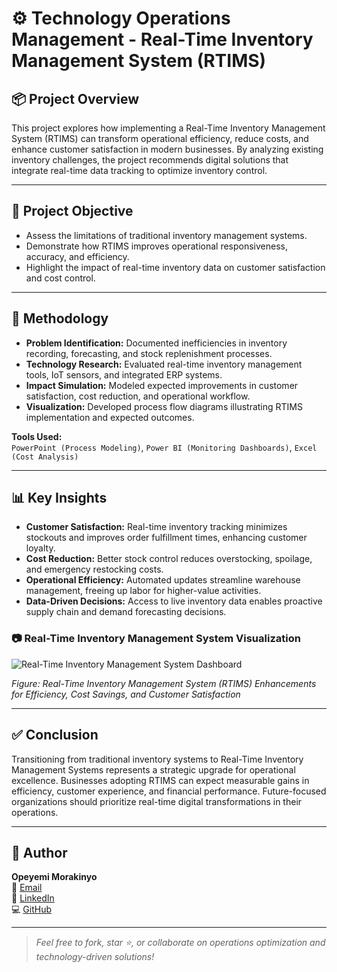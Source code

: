 # ⚙️ Technology Operations Management - Real-Time Inventory Management System (RTIMS)

## 📦 Project Overview

This project explores how implementing a Real-Time Inventory Management System (RTIMS) can transform operational efficiency, reduce costs, and enhance customer satisfaction in modern businesses. By analyzing existing inventory challenges, the project recommends digital solutions that integrate real-time data tracking to optimize inventory control.

---

## 🎯 Project Objective

- Assess the limitations of traditional inventory management systems.
- Demonstrate how RTIMS improves operational responsiveness, accuracy, and efficiency.
- Highlight the impact of real-time inventory data on customer satisfaction and cost control.

---

## 🧠 Methodology

- **Problem Identification:** Documented inefficiencies in inventory recording, forecasting, and stock replenishment processes.
- **Technology Research:** Evaluated real-time inventory management tools, IoT sensors, and integrated ERP systems.
- **Impact Simulation:** Modeled expected improvements in customer satisfaction, cost reduction, and operational workflow.
- **Visualization:** Developed process flow diagrams illustrating RTIMS implementation and expected outcomes.

**Tools Used:**  
`PowerPoint (Process Modeling)`, `Power BI (Monitoring Dashboards)`, `Excel (Cost Analysis)`

---

## 📊 Key Insights

- **Customer Satisfaction:** Real-time inventory tracking minimizes stockouts and improves order fulfillment times, enhancing customer loyalty.
- **Cost Reduction:** Better stock control reduces overstocking, spoilage, and emergency restocking costs.
- **Operational Efficiency:** Automated updates streamline warehouse management, freeing up labor for higher-value activities.
- **Data-Driven Decisions:** Access to live inventory data enables proactive supply chain and demand forecasting decisions.

### 📷 Real-Time Inventory Management System Visualization

![Real-Time Inventory Management System Dashboard](visuals/Real_Time_Inventory_Mgt_System.JPG)

*Figure: Real-Time Inventory Management System (RTIMS) Enhancements for Efficiency, Cost Savings, and Customer Satisfaction*

---

## ✅ Conclusion

Transitioning from traditional inventory systems to Real-Time Inventory Management Systems represents a strategic upgrade for operational excellence. Businesses adopting RTIMS can expect measurable gains in efficiency, customer experience, and financial performance. Future-focused organizations should prioritize real-time digital transformations in their operations.

---

## 👤 Author

**Opeyemi Morakinyo**  
📧 [Email](mailto:yemigunju0@gmail.com)  
🔗 [LinkedIn](https://linkedin.com/in/opeyemimorakinyo)  
💻 [GitHub](https://github.com/Yemigunju)

---

> *Feel free to fork, star ⭐, or collaborate on operations optimization and technology-driven solutions!*

